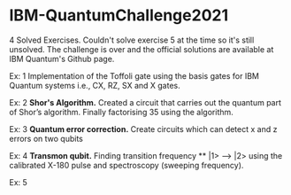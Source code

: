 # IBM-QuantumChallenge2021
4 Solved Exercises.
Couldn't solve exercise 5 at the time so it's still unsolved. The challenge is over and the official solutions are available at IBM Quantum's Github page.

Ex: 1 Implementation of the Toffoli gate using the basis gates for IBM Quantum systems i.e., CX, RZ, SX and X gates.

Ex: 2 **Shor's Algorithm.** Created a circuit that carries out the quantum part of Shor’s algorithm. Finally factorising 35 using the algorithm.

Ex: 3 **Quantum error correction.** Create circuits which can detect x and z errors on two qubits

Ex: 4 **Transmon qubit.** Finding  transition frequency ** |1> --> |2> using the calibrated X-180 pulse and spectroscopy (sweeping frequency).

Ex: 5
